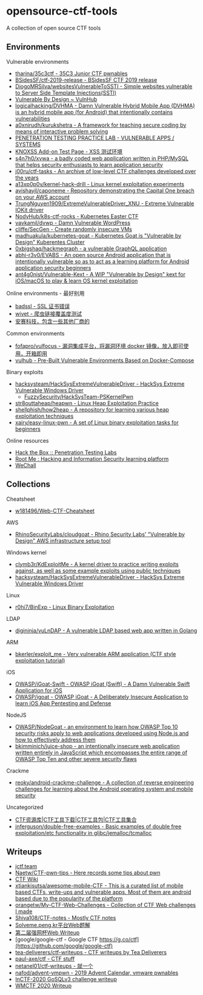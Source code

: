 # opensource-ctf-tools

A collection of open source CTF tools

## Environments

Vulnerable environments

* [tharina/35c3ctf - 35C3 Junior CTF pwnables](https://github.com/tharina/35c3ctf)
* [BSidesSF/ctf-2019-release - BSidesSF CTF 2019 release](https://github.com/BSidesSF/ctf-2019-release)
* [DiogoMRSilva/websitesVulnerableToSSTI - Simple websites vulnerable to Server Side Template Injections(SSTI)](https://github.com/DiogoMRSilva/websitesVulnerableToSSTI)
* [Vulnerable By Design ~ VulnHub](https://www.vulnhub.com/)
* [logicalhacking/DVHMA - Damn Vulnerable Hybrid Mobile App (DVHMA) is an hybrid mobile app (for Android) that intentionally contains vulnerabilities](https://github.com/logicalhacking/DVHMA)
* [a0xnirudh/kurukshetra - A framework for teaching secure coding by means of interactive problem solving](https://github.com/a0xnirudh/kurukshetra)
* [PENETRATION TESTING PRACTICE LAB - VULNERABLE APPS / SYSTEMS](http://www.amanhardikar.com/mindmaps/Practice.html)
* [KNOXSS Add-on Test Page - XSS 测试环境](https://brutelogic.com.br/knoxss.html)
* [s4n7h0/xvwa - a badly coded web application written in PHP/MySQL that helps security enthusiasts to learn application security](https://github.com/s4n7h0/xvwa)
* [j00ru/ctf-tasks - An archive of low-level CTF challenges developed over the years](https://github.com/j00ru/ctf-tasks)
* [a13xp0p0v/kernel-hack-drill - Linux kernel exploitation experiments](https://github.com/a13xp0p0v/kernel-hack-drill)
* [avishayil/caponeme - Repository demonstrating the Capital One breach on your AWS account](https://github.com/avishayil/caponeme)
* [TrungNguyen1909/ExtremeVulnerableDriver_XNU - Extreme Vulnerable IOKit driver](https://github.com/TrungNguyen1909/ExtremeVulnerableDriver_XNU)
* [NodyHub/k8s-ctf-rocks - Kubernetes Easter CTF](https://github.com/NodyHub/k8s-ctf-rocks)
* [vavkamil/dvwp - Damn Vulnerable WordPress](https://github.com/vavkamil/dvwp)
* [cliffe/SecGen - Create randomly insecure VMs](https://github.com/cliffe/SecGen)
* [madhuakula/kubernetes-goat - Kubernetes Goat is "Vulnerable by Design" Kuberentes Cluster](https://github.com/madhuakula/kubernetes-goat)
* [0xbigshaq/hackmegraph - a vulnerable GraphQL application](https://github.com/0xbigshaq/hackmegraph)
* [abhi-r3v0/EVABS - An open source Android application that is intentionally vulnerable so as to act as a learning platform for Android application security beginners](https://github.com/abhi-r3v0/EVABS)
* [ant4g0nist/Vulnerable-Kext - A WIP "Vulnerable by Design" kext for iOS/macOS to play & learn OS kernel exploitation](https://github.com/ant4g0nist/Vulnerable-Kext)

Online environments - 最好别用

* [badssl - SSL 证书错误](https://badssl.com/)
* [wivet - 爬虫链接覆盖度测试](https://github.com/bedirhan/wivet)
* [安赛科技，包含一些其他厂商的](http://demo.aisec.cn/demo/)

Common environments

* [fofapro/vulfocus - 漏洞集成平台，将漏洞环境 docker 镜像，放入即可使用，开箱即用](https://github.com/fofapro/vulfocus)
* [vulhub - Pre-Built Vulnerable Environments Based on Docker-Compose](https://github.com/vulhub/vulhub)

Binary exploits

* [hacksysteam/HackSysExtremeVulnerableDriver - HackSys Extreme Vulnerable Windows Driver](https://github.com/hacksysteam/HackSysExtremeVulnerableDriver)
  * [FuzzySecurity/HackSysTeam-PSKernelPwn](https://github.com/FuzzySecurity/HackSysTeam-PSKernelPwn)
* [str8outtaheap/heapwn - Linux Heap Exploitation Practice](https://github.com/str8outtaheap/heapwn)
* [shellphish/how2heap - A repository for learning various heap exploitation techniques](https://github.com/shellphish/how2heap)
* [xairy/easy-linux-pwn - A set of Linux binary exploitation tasks for beginners](https://github.com/xairy/easy-linux-pwn)

Online resources

* [Hack the Box :: Penetration Testing Labs](https://www.hackthebox.eu/)
* [Root Me : Hacking and Information Security learning platform](https://www.root-me.org/?lang=en)
* [WeChall](https://www.wechall.net/challs)

## Collections

Cheatsheet

* [w181496/Web-CTF-Cheatsheet](https://github.com/w181496/Web-CTF-Cheatsheet)

AWS

* [RhinoSecurityLabs/cloudgoat - Rhino Security Labs' "Vulnerable by Design" AWS infrastructure setup tool](https://github.com/RhinoSecurityLabs/cloudgoat)

Windows kernel

* [clymb3r/KdExploitMe - A kernel driver to practice writing exploits against, as well as some example exploits using public techniques](https://github.com/clymb3r/KdExploitMe)
* [hacksysteam/HackSysExtremeVulnerableDriver - HackSys Extreme Vulnerable Windows Driver](https://github.com/hacksysteam/HackSysExtremeVulnerableDriver)

Linux

* [r0hi7/BinExp - Linux Binary Exploitation](https://github.com/r0hi7/BinExp)

LDAP

* [digininja/vuLnDAP - A vulnerable LDAP based web app written in Golang](https://github.com/digininja/vuLnDAP)

ARM

* [bkerler/exploit_me - Very vulnerable ARM application (CTF style exploitation tutorial)](https://github.com/bkerler/exploit_me)

iOS

* [OWASP/iGoat-Swift - OWASP iGoat (Swift) - A Damn Vulnerable Swift Application for iOS](https://github.com/OWASP/iGoat-Swift)
* [OWASP/igoat - OWASP iGoat - A Deliberately Insecure Application to learn iOS App Pentesting and Defense](https://github.com/OWASP/igoat)

NodeJS

* [OWASP/NodeGoat - an environment to learn how OWASP Top 10 security risks apply to web applications developed using Node.js and how to effectively address them](https://github.com/OWASP/NodeGoat)
* [bkimminich/juice-shop - an intentionally insecure web application written entirely in JavaScript which encompasses the entire range of OWASP Top Ten and other severe security flaws](https://github.com/bkimminich/juice-shop)

Crackme

* [reoky/android-crackme-challenge - A collection of reverse engineering challenges for learning about the Android operating system and mobile security](https://github.com/reoky/android-crackme-challenge)

Uncategorized

* [CTF资源库|CTF工具下载|CTF工具包|CTF工具集合](https://www.ctftools.com/down/)
* [jnferguson/double-free-examples - Basic examples of double free exploitation/etc functionality in glibc/jemalloc/tcmalloc](https://github.com/jnferguson/double-free-examples)

## Writeups

* [jctf.team](https://jctf.team/)
* [Naetw/CTF-pwn-tips - Here records some tips about pwn](https://github.com/Naetw/CTF-pwn-tips)
* [CTF Wiki](https://ctf-wiki.github.io/ctf-wiki/)
* [xtiankisutsa/awesome-mobile-CTF - This is a curated list of mobile based CTFs, write-ups and vulnerable apps. Most of them are android based due to the popularity of the platform](https://github.com/xtiankisutsa/awesome-mobile-CTF)
* [orangetw/My-CTF-Web-Challenges - Collection of CTF Web challenges I made](https://github.com/orangetw/My-CTF-Web-Challenges)
* [Shiva108/CTF-notes - Mostly CTF notes](https://github.com/Shiva108/CTF-notes)
* [Solveme.peng.kr平台Web题解](http://www.freebuf.com/articles/web/165537.html)
* [第二届强网杯Web Writeup](http://www.cnblogs.com/iamstudy/articles/2th_qiangwangbei_ctf_writeup.html)
* [google/google-ctf - Google CTF https://g.co/ctf](https://github.com/google/google-ctf)
* [tea-deliverers/ctf-writeups - CTF writeups by Tea Deliverers](https://github.com/tea-deliverers/ctf-writeups)
* [paul-axe/ctf - CTF stuff](https://github.com/paul-axe/ctf)
* [netanel01/ctf-writeups - 就一个](https://github.com/netanel01/ctf-writeups)
* [nafod/advent-vmpwn - 2019 Advent Calendar, vmware pwnables](https://github.com/nafod/advent-vmpwn)
* [InCTF-2020 GoSQLv3 challenge writeup](https://spyclub.tech/2020/08/02/inctf2020-gosqlv3-challenge-writeup/)
* [WMCTF 2020 Writeup](https://ptr-yudai.hatenablog.com/entry/2020/08/03/120153)


